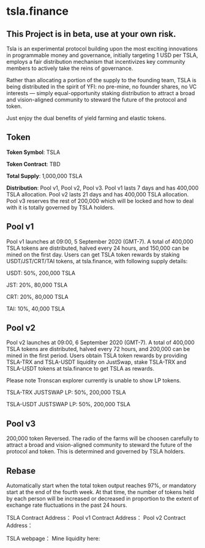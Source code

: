 # tsla.finance

## This Project is in beta, use at your own risk.

Tsla is an experimental protocol building upon the most exciting innovations in programmable money and governance, initially targeting 1 USD per TSLA, employs a fair distribution mechanism that incentivizes key community members to actively take the reins of governance. 

Rather than allocating a portion of the supply to the founding team, TSLA is being distributed in the spirit of YFI: no pre-mine, no founder shares, no VC interests — simply equal-opportunity staking distribution to attract a broad and vision-aligned community to steward the future of the protocol and token.

Just enjoy the dual benefits of yield farming and elastic tokens. 

## Token

**Token Symbol**: TSLA

**Token Contract**: TBD

**Total Supply**: 1,000,000 TSLA

**Distribution**: Pool v1, Pool v2, Pool v3. Pool v1 lasts 7 days and has 400,000 TSLA allocation. Pool v2 lasts 21 days and has 400,000 TSLA allocation. Pool v3 reserves the rest of 200,000 which will be locked and how to deal with it is totally governed by TSLA holders.

## Pool v1

Pool v1 launches at 09:00, 5 September 2020 (GMT-7). A total of 400,000 TSLA tokens are distributed, halved every 24 hours, and 150,000 can be mined on the first day. Users can get TSLA token rewards by staking USDT/JST/CRT/TAI tokens, at tsla.finance, with following supply details:


USDT:  50%, 200,000 TSLA

JST:  20%, 80,000 TSLA

CRT:  20%, 80,000 TSLA

TAI:  10%, 40,000 TSLA


## Pool v2

Pool v2 launches at 09:00, 6 September 2020 (GMT-7). A total of 400,000 TSLA tokens are distributed, halved every 72 hours, and 200,000 can be mined in the first period. Users obtain TSLA token rewards by providing TSLA-TRX and TSLA-USDT liquidity on JustSwap, stake TSLA-TRX and TSLA-USDT tokens at tsla.finance to get TSLA as rewards.

Please note Tronscan explorer currently is unable to show LP tokens.

TSLA-TRX JUSTSWAP LP: 50%, 200,000 TSLA

TSLA-USDT JUSTSWAP LP: 50%, 200,000 TSLA


## Pool v3

200,000 token Reversed. The radio of the farms will be choosen carefully to attract a broad and vision-aligned community to steward the future of the protocol and token. This is determined and governed by TSLA holders.

## Rebase

Automatically start when the total token output reaches 97%, or mandatory start at the end of the fourth week. At that time, the number of tokens held by each person will be increased or decreased in proportion to the extent of exchange rate fluctuations in the past 24 hours.

TSLA Contract Address：
Pool v1 Contract Address：
Pool v2 Contract Address：

TSLA webpage：
Mine liquidity here:
